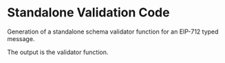 # Standalone Validation Code

Generation of a standalone schema validator function for an EIP-712 typed message.

The output is the validator function.
